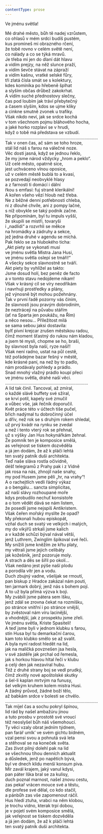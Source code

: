 ```yaml
---
contentType: prose
---
```


<section>

Ve jménu světla!

Mé drahé město, bůh tě nadej vzrůstem,  
co ohlasů v mém srdci budíš pustém,  
kus promineš mi obrazného rčení,  
že tobě rovno v celém světě není,  
co nálady a co se týká mravů.  
Je třeba mi jen do dlaní dát hlavu  
a vidím prejzy, na něž slunce praží,  
a vidím ševče stávat na zápraží  
a vidím kašnu, vratké selské fůry,  
tři zlatá čísla smát se s kolektury,  
kdes kominíka po hřebeně šplhat  
a slyším občas drůbež zakokrhat.  
A vidím suché přednostovy slečny,  
čas pod loubím jak tráví přebytečný  
a časem slyším, kdos se ujme kliky  
a cinkne smutně zvonek u trafiky.  
Však nikdo neví, jak se srdce kochá  
v tom všechnom pojmu bláhového hocha,  
a jaké horko rozplaví se v hrudi,  
když o tobě má představa se vzbudí.  
...........................................................................  
Tak v onen čas, ač sám se toho hroze,  
stál lid náš s farou na válečné noze.  
Věc dosti jasná, když se jednou řeklo,  
že my jsme národ vždycky „hrom a peklo“.  
Už celé město, opatrně sice,  
jest uchváceno vlnou oposice,  
už v celém městě bublá to a kvasí,  
se pozvedají neobvyklé hlasy  
a z farnosti ti domácí i dální  
řkou s emfasí: fuj straně klerikální!  
A kořen všeho vězí hloub než třeba.  
Ne z běžné denní potřebnosti chleba,  
ni z dlouhé chvíle, ani z pompy lačné,  
s níž obvykle se taký podnik začne.  
Ne připomínám, byl tu impuls vyšší,  
že skupili se mistři, tovaryši  
i „nadlidi“ a rozvrhli se měkce  
na hromádky a zádruhy a sekce,  
jež jedna druhé v agendu se míchá.  
Pak řeklo se za hlubokého ticha:  
„Akt piety se vykonati musí  
ve jménu světla Mistra Jana Husi,  
ve jménu světla oslepí se tmáři!“  
A všecky sekce slavnostně se tváří.  
Akt piety by vyhlížel as takto:  
Jsme dosud holí, bez peněz de facto  
a v tomto stavu nedojdeme nikam!  
Však v krásný cíl se víry neodříkám  
i navrhuji prostředky a plány,  
jež výnosně být mohou požehnány.  
Tak v první řadě pozorny vás činím,  
že slavnosti jsou pravým dobrodiním,  
že neztrácejí na půvabu stářím  
(ať na Sparta jen poukážu, na Řím)  
a něco nesou… Příležitost milá  
se sama sebou jaksi dostavila:  
bylť pivní krejcar zrušen městskou radou,  
čímž moment šťastný do rukou nám kladou,  
a jsem té mysli, chopme se ho, braši,  
by slavnost byla naší, ryze naší!!  
Však není radno, ustat na půl cestě,  
též pořádejme bazar fešný v městě,  
kde krásné paní, na než by to padlo,  
nám prodávaly pohledy a prádlo.  
Snad mnohý vlažný prádlo koupí přeci  
ve jménu světla, drahé naší věci.  
...................................................................  
A lid tak činil. Tancoval, až zmíral,  
o každé slávě buffety své sžíral,  
se krví potil, kapely své zmučil  
a vůbec vše, jak řečník doporučil.  
Květ práce této v účtech tiše pučel,  
břich nadýmal tu dobročinný účel  
a dřív, než rok se s druhým rokem shledal,  
už prvý kvádr na rynku se zvedal  
a než i tento vterý rok se přehnal,  
už s výšky Jan Hus hokynářkám žehnal.  
Že pomník ten je komposice smělá,  
as veřejnost se tiskem dozvěděla  
a já jen dodám, že až k pláči lehtá  
ten svatý patník duši architekta.  
Teď naše sláva rostla očividně,  
déšť telegramů z Prahy pak i z Vídně  
jak rosa na nás, zhnojil naše snahy,  
my pod Husem jsme pěli „hr, na vrahy“!  
A o rachejtlích vedli řádný výkaz  
a o bengálu… sancta simplicitas,  
až naší slávy rozhoupané moře  
kdys probudilo nechuť konsistoře  
a o tom vědět dává se nám listem,  
že posedlí jsme nejspíš Antikristem.  
Však čeřen mořský myslíte že opad?  
My překonali hubou episkopát,  
vzňal duch se svatý ve velkých i malých,  
my do vikýřů strkali jsme kalich  
a v každé schůzi býval nával větší,  
jenž Luthrem, Zwinglim špikoval své řeči.  
My snížili jsme kněžím ze křtu platy,  
my větrali jsme jejich celibáty  
jak kožešník, jenž pozoruje moly.  
A strach a děs se šířil po okolí…  
Však nedáno jest pýše naší plodu  
a porodila vítr jen a vodu.  
Duch zbujný vadne, všelijak se rmoutí,  
pan biskup z Hradce zakázal nám pouti,  
ten jarmark dobrý, jenž nás s bohem pojí.  
A to už byla přímá výzva k boji.  
My zvábili jsme pátera sem Išku,  
jenž zdál se zrovna čekat na rozmíšku,  
po stránce vnitřní i po stránce vnější,  
by zvěstoval nám víru lacinější,  
a vhodnější, jak z prospektu jsme zřeli.  
Ve jménu světla, Kriste Spasiteli!  
A teď jsme byli v jednom klubku s farou,  
stín Husa byl tu demarkační čarou,  
kam toto klubko smělo se až svalit.  
A byla nyní radost hledět na lid,  
jak na maličká povznešen jsa hesla,  
v své zástěře jak prchal od řemesla,  
jak s horkou hlavou hltal řeči v klubu  
a celý den jak nezavíral hubu.  
Též z druhé strany boj se vedl prudký,  
čímž zkvitly nové apoštolské skutky  
a šel-li kaplan mrtvým na funusy,  
šel velkým kruhem kolem mistra Husi.  
A žádný průvod, žádné boží tělo,  
až babkám srdce v bolesti se chvělo.  
...........................................................................  
Tak míjel čas a sochu pokryl špínou,  
lid rád by našel ambažúru jinou  
a tuto prosbu v prostotě své vroucí  
též neoslyšel bůh náš všemohoucí.  
Ty věci vzaly obrat jedním týdnem,  
pan farář umlk’ ve svém gichtu bídném,  
vzal pensi svou a pohnutá svá leta  
a stěhoval se na koneček světa.  
Zas život pilný dolehl pak na lid  
se všechnou tíhou denních aktualit  
a důsledek, jenž po napětích bývá,  
byl ve dnech klidu menší konsum piva.  
Mír zavál krajem, jaký vanul kdysi,  
pan páter Iška bral se za kulisy,  
duch poznal marnost, našel znovu cestu,  
zas pekař vrácen mouce své a těstu,  
dle profese své dělal, co kdo stačil,  
a pánbůh zas vše zapomenout ráčil.  
Hus hledí ztuha, vrabci na něm klobou,  
je trochu vidno, kterak trpí dobou,  
je v pojetí svém komposice smělá,  
jak veřejnost se tiskem dozvěděla  
a já jen dodám, že až k pláči lehtá  
ten svatý patník duši architekta.

</section>
